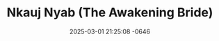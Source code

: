 ---
layout: movie-video-data
date: 2025-03-01 21:25:08 -0646
categories: movie

# Site Attributes
title: "Nkauj Nyab (The Awakening Bride)"
permalink: "/movie/Nkauj_Nyab_(The_Awakening_Bride)"

# Movie Attributes
synopsis: "An ancient ghost story of two young lovers PojSua and PobZeb played by Nou Lee and Chapoleon Vang. This is the most talked about ghost story of all the time. By our parents and grandparents. The story you heard was sad and scary. But what you're about to experience on your screen will haunt your soul like never before. When distance and cultural values tear their love apart, their relationship was forced to take an unexpected direction. This new direction comes with even greater fear and challenges. It will change the way we view love relationship forever."
producer: "Cha Pao Vang"
director: "Kao Chang, New Age Home Entertainment"
writer: "Kao Chang"
video_link: "https://youtu.be/rP2rPYExt_w?si=zY7KRF8MQWtWb7On"
genre: "Horror"
year: ""
release_type: "DVD"
storage: "Private"
thumbnail: "/assets/images/movie_thumbnails/Nkauj Nyab (The Awaiting Bride).jpeg"
publishing_company: "New Age Home Entertainment"

# Sequels + Parts
base_movie: "Nkauj Nyab (The Awaiting Bride)"
total_parts: 2
sequel: "Nkauj Nyab 2"

# Movie Cast
cast:
- name: "Nou Lee"
- name: "Chapolean Vang"
---
